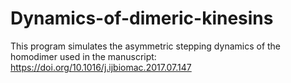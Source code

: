 # Dynamics-of-dimeric-kinesins
This program simulates the asymmetric stepping dynamics of the homodimer used in the manuscript:
https://doi.org/10.1016/j.ijbiomac.2017.07.147
